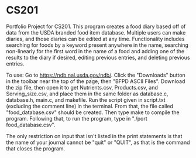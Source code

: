 # CS201
Portfolio Project for CS201. This program creates a food diary based off of data from the USDA branded food item database. Multiple users can make diaries, and those diaries can be edited at any time. Functionality includes searching for foods by a keyword present anywhere in the name, searching non-linearly for the first word in the name of a food and adding one of the results to the diary if desired, editing previous entries, and deleting previous entries.

To use: Go to https://ndb.nal.usda.gov/ndb/. Click the "Downloads" button in the toolbar near the top of the page, then "BFPD ASCII Files". Download the zip file, then open it to get Nutrients.csv, Products.csv, and Serving_size.csv, and place them in the same folder as database.c, database.h, main.c, and makefile. Run the script given in script.txt (excluding the comment line) in the terminal. From that, the file called "food_database.csv" should be created. Then type make to compile the program. Following that, to run the program, type in "./port food_database.csv".

The only restriction on input that isn't listed in the print statements is that the name of your journal cannot be "quit" or "QUIT", as that is the command that closes the program.
